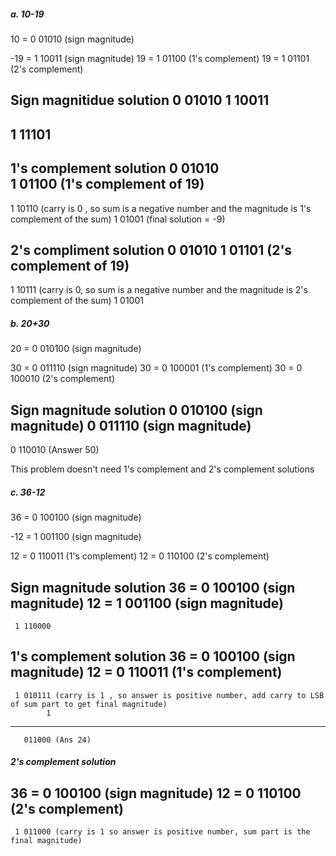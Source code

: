 
##### a. 10-19

10 = 0 01010 (sign magnitude)

-19 = 1 10011 (sign magnitude)
 19 = 1 01100 (1's complement)
 19 = 1 01101 (2's complement)

Sign magnitidue solution
0 01010
1 10011
---------
1 11101
---------

1's complement solution 
0 01010  
1 01100  (1's complement of 19)
--------
1 10110 
(carry is 0 , so sum is a negative number and the magnitude is 1's complement of the sum)
1 01001 (final solution = -9)


2's compliment solution 
0 01010
1 01101 (2's complement of 19)
----------
1 10111 
(carry is 0, so sum is a negative number and the magnitude is 2's complement of the sum)
1 01001


##### b. 20+30

20 = 0 010100 (sign magnitude)

30 = 0 011110 (sign magnitude)
30 = 0 100001 (1's complement)
30 = 0 100010 (2's complement)

Sign magnitude solution
0 010100 (sign magnitude)
0 011110 (sign magnitude)
-------------------------
0 110010 (Answer 50)

This problem doesn't need 1's complement and 2's complement solutions


##### c. 36-12

36 = 0 100100 (sign magnitude)

-12 = 1 001100 (sign magnitude)

12 = 0 110011 (1's complement)
12 = 0 110100 (2's complement)
 
Sign magnitude solution
36 = 0 100100 (sign magnitude)
12 = 1 001100 (sign magnitude)
---------------------------------
     1 110000

1's complement solution
36 = 0 100100 (sign magnitude)
12 = 0 110011 (1's complement)
----------------------------------
     1 010111 (carry is 1 , so answer is positive number, add carry to LSB of sum part to get final magnitude)
            1
--------------------------------
       011000 (Ans 24)

##### 2's complement solution

36 = 0 100100 (sign magnitude)
12 = 0 110100 (2's complement)
----------------------------------
     1 011000 (carry is 1 so answer is positive number, sum part is the final magnitude)

